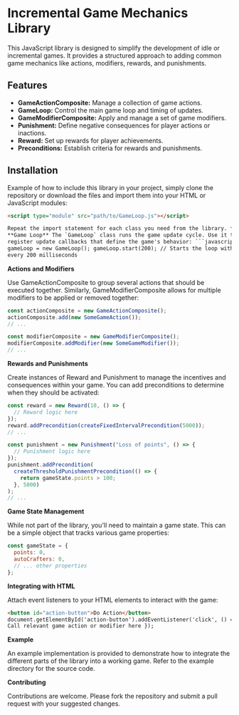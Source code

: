 # Incremental Game Mechanics Library

This JavaScript library is designed to simplify the development of idle or incremental games. It provides a structured approach to adding common game mechanics like actions, modifiers, rewards, and punishments.

## Features

- **GameActionComposite:** Manage a collection of game actions.
- **GameLoop:** Control the main game loop and timing of updates.
- **GameModifierComposite:** Apply and manage a set of game modifiers.
- **Punishment:** Define negative consequences for player actions or inactions.
- **Reward:** Set up rewards for player achievements.
- **Preconditions:** Establish criteria for rewards and punishments.

## Installation

Example of how to include this library in your project, simply clone the repository or download the files and import them into your HTML or JavaScript modules:

````html
<script type="module" src="path/to/GameLoop.js"></script>

Repeat the import statement for each class you need from the library. **Usage**
**Game Loop** The `GameLoop` class runs the game update cycle. Use it to
register update callbacks that define the game's behavior: ```javascript const
gameLoop = new GameLoop(); gameLoop.start(200); // Starts the loop with a tick
every 200 milliseconds
````

**Actions and Modifiers**

Use GameActionComposite to group several actions that should be executed together. Similarly, GameModifierComposite allows for multiple modifiers to be applied or removed together:

```javascript
const actionComposite = new GameActionComposite();
actionComposite.add(new SomeGameAction());
// ...

const modifierComposite = new GameModifierComposite();
modifierComposite.addModifier(new SomeGameModifier());
// ...
```

**Rewards and Punishments**

Create instances of Reward and Punishment to manage the incentives and consequences within your game. You can add preconditions to determine when they should be activated:

```javascript
const reward = new Reward(10, () => {
  // Reward logic here
});
reward.addPrecondition(createFixedIntervalPrecondition(5000));
// ...

const punishment = new Punishment("Loss of points", () => {
  // Punishment logic here
});
punishment.addPrecondition(
  createThresholdPunishmentPrecondition(() => {
    return gameState.points > 100;
  }, 5000)
);
// ...
```

**Game State Management**

While not part of the library, you'll need to maintain a game state. This can be a simple object that tracks various game properties:

```javascript
const gameState = {
  points: 0,
  autoCrafters: 0,
  // ... other properties
};
```

**Integrating with HTML**

Attach event listeners to your HTML elements to interact with the game:

```html
<button id="action-button">Do Action</button>
document.getElementById('action-button').addEventListener('click', () => { //
Call relevant game action or modifier here });
```

**Example**

An example implementation is provided to demonstrate how to integrate the different parts of the library into a working game. Refer to the example directory for the source code.

**Contributing**

Contributions are welcome. Please fork the repository and submit a pull request with your suggested changes.
